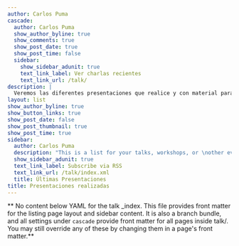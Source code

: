 ```yaml
---
author: Carlos Puma
cascade:
  author: Carlos Puma
  show_author_byline: true
  show_comments: true
  show_post_date: true
  show_post_time: false
  sidebar:
    show_sidebar_adunit: true
    text_link_label: Ver charlas recientes
    text_link_url: /talk/
description: |
  Veremos las diferentes presentaciones que realice y con material para que pueda ser visualizado tanto presentaciones, código o vídeos
layout: list
show_author_byline: true
show_button_links: true
show_post_date: false
show_post_thumbnail: true
show_post_time: true
sidebar:
  author: Carlos Puma
  description: "This is a list for your talks, workshops, or \nother events with a time, date, and place. \nEven this sidebar offers a ton of customizations.\n\nCheck out the _index.md file in the /talk folder \nto edit this content. \n"
  show_sidebar_adunit: true
  text_link_label: Subscribe via RSS
  text_link_url: /talk/index.xml
  title: Últimas Presentaciones
title: Presentaciones realizadas
---
```


** No content below YAML for the talk _index. This file provides front matter for the listing page layout and sidebar content. It is also a branch bundle, and all settings under `cascade` provide front matter for all pages inside talk/. You may still override any of these by changing them in a page's front matter.**
